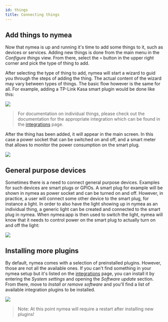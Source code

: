 ```yaml
---
id: things
title: Connecting things
---
```


## Add things to nymea

Now that nymea is up and running it's time to add some things to it, such as devices or services. Adding new things 
is done from the main menu in the *Configure things* view. From there, select the `+` button in the upper right 
corner and pick the type of thing to add.

After selecting the type of thing to add, nymea will start a wizard to guid you through the steps of adding the thing.
The actual content of the wizard may vary between types of things. The basic flow however is the same for all. For example, adding a TP-Link Kasa smart plugin would be done like this:

![](/img/documentation/users/connecting-things.gif)

> For documentation on individual things, please check out the documentation for the appropriate integration which can be found in the [integrations](/documentation/resources/integrations) page.


After the thing has been added, it will appear in the main screen. In this case a power socket that can be switched 
on and off, and a smart meter that allows to monitor the power consumption on the smart plug.

![](/img/documentation/users/controlling-things.gif)


## General purpose devices

Sometimes there is a need to connect general purpose devices. Examples for such devices are smart plugs or GPIOs. A smart plug for example
will be shown in nymea as power socket and can be turned on and off. However, in practice, a user will connect some other device to the
smart plug, for instance a light. In order to also have the light showing up in nymea as an individual thing, a generic light can be created
and connected to the smart plug in nymea. When nymea:app is then used to switch the light, nymea will know that it needs to control power
on the smart plug to actually turn on and off the light:

![](/img/documentation/users/generic-things.gif)


## Installing more plugins

By default, nymea comes with a selection of preinstalled plugins. However, those are not all the available ones. If you can't find something in your nymea setup but it's listed on the [integrations](/documentation/resources/integrations) page, you can install it by entering the *System settings* and opening the *Software update* section. From there, move to *Install or remove software* and you'll find a list of available integration plugins to be installed.

![](/img/documentation/users/installing-plugins.gif)

> Note: At this point nymea will require a restart after installing new plugins!
